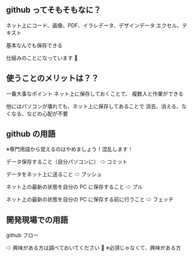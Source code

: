## github ってそもそもなに？

ネット上にコード、画像、PDF、イラレデータ、デザインデータ
エクセル、テキスト

基本なんでも保存できる

仕組みのことになっています 🤗

## 使うことのメリットは？？

一番大事なポイント
ネット上に保存しておくことで、
複数人と作業ができる

他にはパソコンが壊れても、ネット上に保存してあることで
消去、消える、なくなる、などの心配が不要

## github の用語

※専門用語から覚えるのはやめましょう！混乱します！

データ保存すること（自分パソコンに）
⇨ コミット

データをネット上に送ること
⇨ プッシュ

ネット上の最新の状態を自分の PC に保存すること
⇨ プル

ネット上の最新の状態を自分の PC に保存する前に行うこと
⇨ フェッチ

## 開発現場での用語

github フロー

⇨ 興味がある方は調べておいてください 🤗
※必須じゃなくて、興味がある方
